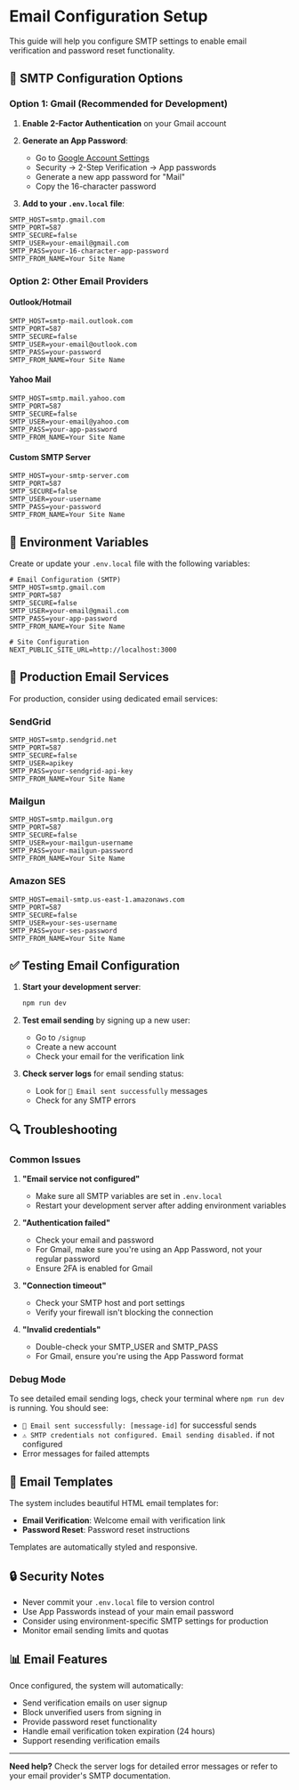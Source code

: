 # Email Configuration Setup

This guide will help you configure SMTP settings to enable email verification and password reset functionality.

## 📧 SMTP Configuration Options

### Option 1: Gmail (Recommended for Development)

1. **Enable 2-Factor Authentication** on your Gmail account
2. **Generate an App Password**:
   - Go to [Google Account Settings](https://myaccount.google.com/)
   - Security → 2-Step Verification → App passwords
   - Generate a new app password for "Mail"
   - Copy the 16-character password

3. **Add to your `.env.local` file**:
```env
SMTP_HOST=smtp.gmail.com
SMTP_PORT=587
SMTP_SECURE=false
SMTP_USER=your-email@gmail.com
SMTP_PASS=your-16-character-app-password
SMTP_FROM_NAME=Your Site Name
```

### Option 2: Other Email Providers

#### Outlook/Hotmail
```env
SMTP_HOST=smtp-mail.outlook.com
SMTP_PORT=587
SMTP_SECURE=false
SMTP_USER=your-email@outlook.com
SMTP_PASS=your-password
SMTP_FROM_NAME=Your Site Name
```

#### Yahoo Mail
```env
SMTP_HOST=smtp.mail.yahoo.com
SMTP_PORT=587
SMTP_SECURE=false
SMTP_USER=your-email@yahoo.com
SMTP_PASS=your-app-password
SMTP_FROM_NAME=Your Site Name
```

#### Custom SMTP Server
```env
SMTP_HOST=your-smtp-server.com
SMTP_PORT=587
SMTP_SECURE=false
SMTP_USER=your-username
SMTP_PASS=your-password
SMTP_FROM_NAME=Your Site Name
```

## 🔧 Environment Variables

Create or update your `.env.local` file with the following variables:

```env
# Email Configuration (SMTP)
SMTP_HOST=smtp.gmail.com
SMTP_PORT=587
SMTP_SECURE=false
SMTP_USER=your-email@gmail.com
SMTP_PASS=your-app-password
SMTP_FROM_NAME=Your Site Name

# Site Configuration
NEXT_PUBLIC_SITE_URL=http://localhost:3000
```

## 🚀 Production Email Services

For production, consider using dedicated email services:

### SendGrid
```env
SMTP_HOST=smtp.sendgrid.net
SMTP_PORT=587
SMTP_SECURE=false
SMTP_USER=apikey
SMTP_PASS=your-sendgrid-api-key
SMTP_FROM_NAME=Your Site Name
```

### Mailgun
```env
SMTP_HOST=smtp.mailgun.org
SMTP_PORT=587
SMTP_SECURE=false
SMTP_USER=your-mailgun-username
SMTP_PASS=your-mailgun-password
SMTP_FROM_NAME=Your Site Name
```

### Amazon SES
```env
SMTP_HOST=email-smtp.us-east-1.amazonaws.com
SMTP_PORT=587
SMTP_SECURE=false
SMTP_USER=your-ses-username
SMTP_PASS=your-ses-password
SMTP_FROM_NAME=Your Site Name
```

## ✅ Testing Email Configuration

1. **Start your development server**:
   ```bash
   npm run dev
   ```

2. **Test email sending** by signing up a new user:
   - Go to `/signup`
   - Create a new account
   - Check your email for the verification link

3. **Check server logs** for email sending status:
   - Look for `📧 Email sent successfully` messages
   - Check for any SMTP errors

## 🔍 Troubleshooting

### Common Issues

1. **"Email service not configured"**
   - Make sure all SMTP variables are set in `.env.local`
   - Restart your development server after adding environment variables

2. **"Authentication failed"**
   - Check your email and password
   - For Gmail, make sure you're using an App Password, not your regular password
   - Ensure 2FA is enabled for Gmail

3. **"Connection timeout"**
   - Check your SMTP host and port settings
   - Verify your firewall isn't blocking the connection

4. **"Invalid credentials"**
   - Double-check your SMTP_USER and SMTP_PASS
   - For Gmail, ensure you're using the App Password format

### Debug Mode

To see detailed email sending logs, check your terminal where `npm run dev` is running. You should see:
- `📧 Email sent successfully: [message-id]` for successful sends
- `⚠️ SMTP credentials not configured. Email sending disabled.` if not configured
- Error messages for failed attempts

## 📱 Email Templates

The system includes beautiful HTML email templates for:
- **Email Verification**: Welcome email with verification link
- **Password Reset**: Password reset instructions

Templates are automatically styled and responsive.

## 🔒 Security Notes

- Never commit your `.env.local` file to version control
- Use App Passwords instead of your main email password
- Consider using environment-specific SMTP settings for production
- Monitor email sending limits and quotas

## 📊 Email Features

Once configured, the system will automatically:
- Send verification emails on user signup
- Block unverified users from signing in
- Provide password reset functionality
- Handle email verification token expiration (24 hours)
- Support resending verification emails

---

**Need help?** Check the server logs for detailed error messages or refer to your email provider's SMTP documentation.